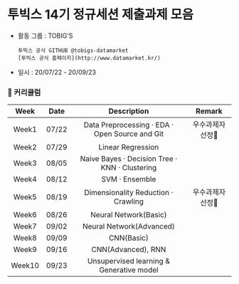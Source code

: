 # 투빅스 14기 정규세션 제출과제 모음

* 활동 그룹 : TOBIG'S 
  ```
  투빅스 공식 GITHUB @tobigs-datamarket  
  [투빅스 공식 홈페이지](http://www.datamarket.kr/)
  ```
* 일시 : 20/07/22 - 20/09/23

### &#128197; 커리큘럼
Week | Date | Description | Remark
:-: | :-: | :-: | :-:
Week1 | 07/22 | Data Preprocessing · EDA · Open Source and Git | 우수과제자 선정&#127775;
Week2 | 07/29 | Linear Regression | 
Week3 | 08/05 | Naive Bayes · Decision Tree · KNN · Clustering | 
Week4 | 08/12 | SVM · Ensemble | 
Week5 | 08/19 | Dimensionality Reduction · Crawling | 우수과제자 선정&#127775;
Week6 | 08/26 | Neural Network(Basic) | 
Week7 | 09/02 | Neural Network(Advanced) | 
Week8 | 09/09 | CNN(Basic) | 
Week9 | 09/16 | CNN(Advanced), RNN | 
Week10 | 09/23 | Unsupervised learning & Generative model | 
